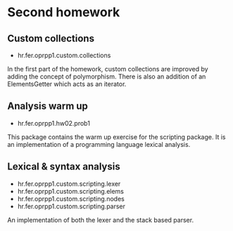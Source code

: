 # Second homework

## Custom collections
- hr.fer.oprpp1.custom.collections
	
In the first part of the homework, custom collections are improved by adding the concept of polymorphism.
There is also an addition of an ElementsGetter which acts as an iterator.


## Analysis warm up

- hr.fer.oprpp1.hw02.prob1

This package contains the warm up exercise for the scripting package. It is an implementation of a programming language lexical analysis.

## Lexical & syntax analysis

- hr.fer.oprpp1.custom.scripting.lexer
- hr.fer.oprpp1.custom.scripting.elems
- hr.fer.oprpp1.custom.scripting.nodes
- hr.fer.oprpp1.custom.scripting.parser

An implementation of both the lexer and the stack based parser.




